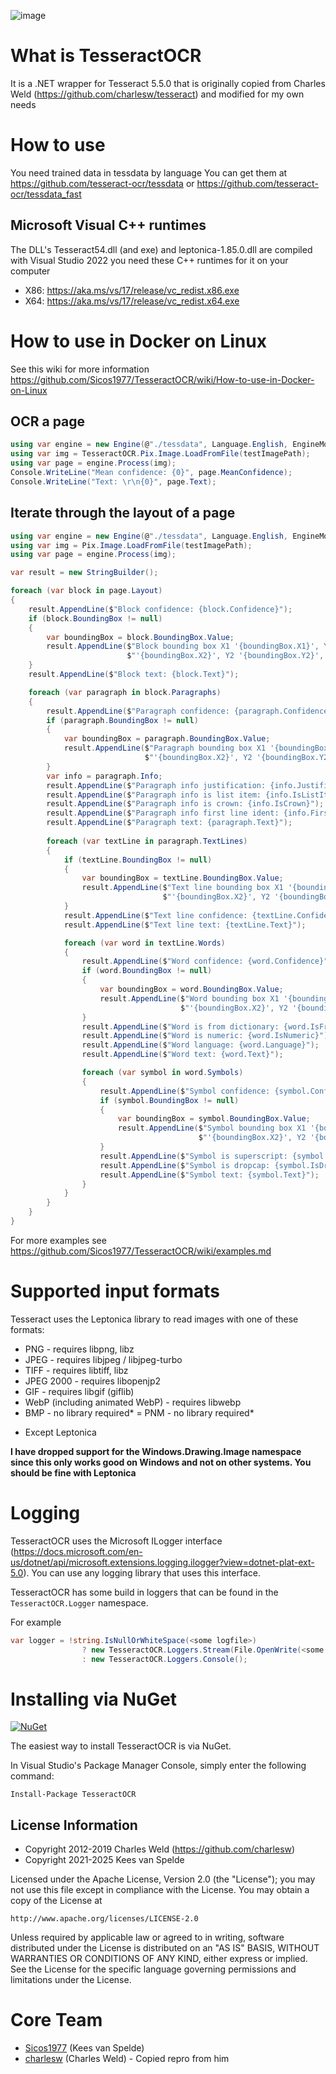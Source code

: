 ![image](https://user-images.githubusercontent.com/6692947/150184680-1ae82d62-891e-4dbd-b52b-e975c57f9761.png)

What is TesseractOCR
=========

It is a .NET wrapper for Tesseract 5.5.0 that is originally copied from Charles Weld (https://github.com/charlesw/tesseract) and modified for my own needs

How to use
============

You need trained data in tessdata by language
You can get them at https://github.com/tesseract-ocr/tessdata or https://github.com/tesseract-ocr/tessdata_fast

## Microsoft Visual C++ runtimes

The DLL's Tesseract54.dll (and exe) and leptonica-1.85.0.dll are compiled with Visual Studio 2022 you need these C++ runtimes for it on your computer

- X86: https://aka.ms/vs/17/release/vc_redist.x86.exe
- X64: https://aka.ms/vs/17/release/vc_redist.x64.exe

How to use in Docker on Linux
============

See this wiki for more information
https://github.com/Sicos1977/TesseractOCR/wiki/How-to-use-in-Docker-on-Linux

## OCR a page

```c#
using var engine = new Engine(@"./tessdata", Language.English, EngineMode.Default);
using var img = TesseractOCR.Pix.Image.LoadFromFile(testImagePath);
using var page = engine.Process(img);
Console.WriteLine("Mean confidence: {0}", page.MeanConfidence);
Console.WriteLine("Text: \r\n{0}", page.Text);
```

## Iterate through the layout of a page

```c#
using var engine = new Engine(@"./tessdata", Language.English, EngineMode.Default);
using var img = Pix.Image.LoadFromFile(testImagePath);
using var page = engine.Process(img);

var result = new StringBuilder();

foreach (var block in page.Layout)
{
    result.AppendLine($"Block confidence: {block.Confidence}");
    if (block.BoundingBox != null)
    {
        var boundingBox = block.BoundingBox.Value;
        result.AppendLine($"Block bounding box X1 '{boundingBox.X1}', Y1 '{boundingBox.Y2}', X2 " +
                          $"'{boundingBox.X2}', Y2 '{boundingBox.Y2}', width '{boundingBox.Width}', height '{boundingBox.Height}'");
    }
    result.AppendLine($"Block text: {block.Text}");

    foreach (var paragraph in block.Paragraphs)
    {
        result.AppendLine($"Paragraph confidence: {paragraph.Confidence}");
        if (paragraph.BoundingBox != null)
        {
            var boundingBox = paragraph.BoundingBox.Value;
            result.AppendLine($"Paragraph bounding box X1 '{boundingBox.X1}', Y1 '{boundingBox.Y2}', X2 " +
                              $"'{boundingBox.X2}', Y2 '{boundingBox.Y2}', width '{boundingBox.Width}', height '{boundingBox.Height}'");
        }
        var info = paragraph.Info;
        result.AppendLine($"Paragraph info justification: {info.Justification}");
        result.AppendLine($"Paragraph info is list item: {info.IsListItem}");
        result.AppendLine($"Paragraph info is crown: {info.IsCrown}");
        result.AppendLine($"Paragraph info first line ident: {info.FirstLineIdent}");
        result.AppendLine($"Paragraph text: {paragraph.Text}");
        
        foreach (var textLine in paragraph.TextLines)
        {
            if (textLine.BoundingBox != null)
            {
                var boundingBox = textLine.BoundingBox.Value;
                result.AppendLine($"Text line bounding box X1 '{boundingBox.X1}', Y1 '{boundingBox.Y2}', X2 " +
                                  $"'{boundingBox.X2}', Y2 '{boundingBox.Y2}', width '{boundingBox.Width}', height '{boundingBox.Height}'");
            }
            result.AppendLine($"Text line confidence: {textLine.Confidence}");
            result.AppendLine($"Text line text: {textLine.Text}");

            foreach (var word in textLine.Words)
            {
                result.AppendLine($"Word confidence: {word.Confidence}");
                if (word.BoundingBox != null)
                {
                    var boundingBox = word.BoundingBox.Value;
                    result.AppendLine($"Word bounding box X1 '{boundingBox.X1}', Y1 '{boundingBox.Y2}', X2 " +
                                      $"'{boundingBox.X2}', Y2 '{boundingBox.Y2}', width '{boundingBox.Width}', height '{boundingBox.Height}'");
                }
                result.AppendLine($"Word is from dictionary: {word.IsFromDictionary}");
                result.AppendLine($"Word is numeric: {word.IsNumeric}");
                result.AppendLine($"Word language: {word.Language}");
                result.AppendLine($"Word text: {word.Text}");

                foreach (var symbol in word.Symbols)
                {
                    result.AppendLine($"Symbol confidence: {symbol.Confidence}");
                    if (symbol.BoundingBox != null)
                    {
                        var boundingBox = symbol.BoundingBox.Value;
                        result.AppendLine($"Symbol bounding box X1 '{boundingBox.X1}', Y1 '{boundingBox.Y2}', X2 " +
                                          $"'{boundingBox.X2}', Y2 '{boundingBox.Y2}', width '{boundingBox.Width}', height '{boundingBox.Height}'");
                    }
                    result.AppendLine($"Symbol is superscript: {symbol.IsSuperscript}");
                    result.AppendLine($"Symbol is dropcap: {symbol.IsDropcap}");
                    result.AppendLine($"Symbol text: {symbol.Text}");
                }
            }
        }
    }
}
```

For more examples see https://github.com/Sicos1977/TesseractOCR/wiki/examples.md

Supported input formats
=======================

Tesseract uses the Leptonica library to read images with one of these formats:

- PNG - requires libpng, libz
- JPEG - requires libjpeg / libjpeg-turbo
- TIFF - requires libtiff, libz
- JPEG 2000 - requires libopenjp2
- GIF - requires libgif (giflib)
- WebP (including animated WebP) - requires libwebp
- BMP - no library required*
= PNM - no library required*
* Except Leptonica

**I have dropped support for the Windows.Drawing.Image namespace since this only works good on Windows and not on other systems. You should be fine with Leptonica**

Logging
=======

TesseractOCR uses the Microsoft ILogger interface (https://docs.microsoft.com/en-us/dotnet/api/microsoft.extensions.logging.ilogger?view=dotnet-plat-ext-5.0). You can use any logging library that uses this interface.

TesseractOCR has some build in loggers that can be found in the ```TesseractOCR.Logger``` namespace. 

For example

```csharp
var logger = !string.IsNullOrWhiteSpace(<some logfile>)
                ? new TesseractOCR.Loggers.Stream(File.OpenWrite(<some logfile>))
                : new TesseractOCR.Loggers.Console();
```

Installing via NuGet
====================

[![NuGet](https://img.shields.io/nuget/v/TesseractOCR.svg?style=flat-square)](https://www.nuget.org/packages/TesseractOCR)

The easiest way to install TesseractOCR is via NuGet.

In Visual Studio's Package Manager Console, simply enter the following command:

    Install-Package TesseractOCR


## License Information

* Copyright 2012-2019 Charles Weld (https://github.com/charlesw)
* Copyright 2021-2025 Kees van Spelde

Licensed under the Apache License, Version 2.0 (the "License");
you may not use this file except in compliance with the License.
You may obtain a copy of the License at

    http://www.apache.org/licenses/LICENSE-2.0

Unless required by applicable law or agreed to in writing, software
distributed under the License is distributed on an "AS IS" BASIS,
WITHOUT WARRANTIES OR CONDITIONS OF ANY KIND, either express or implied.
See the License for the specific language governing permissions and
limitations under the License.

Core Team
=========
* [Sicos1977](https://github.com/sicos1977) (Kees van Spelde)
* [charlesw](https://github.com/charlesw) (Charles Weld) - Copied repro from him
